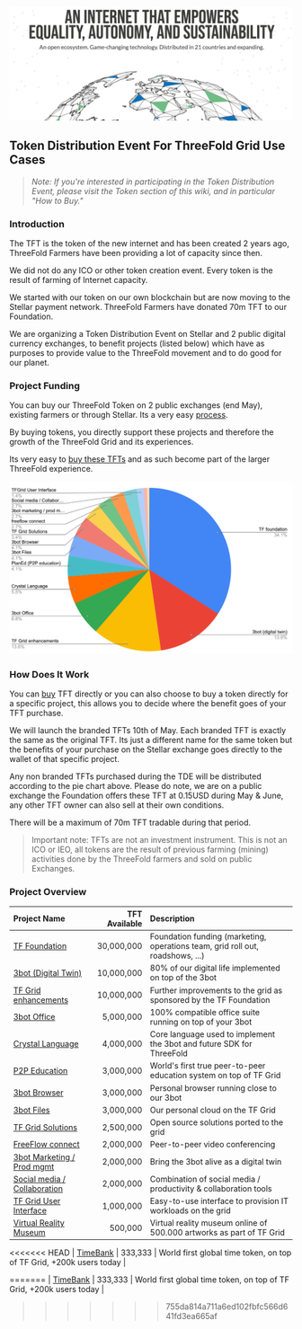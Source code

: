 ![](./img/tf_tde_intro.png)

## Token Distribution Event For ThreeFold Grid Use Cases

> _Note: If you're interested in participating in the Token Distribution Event, please visit the Token section of this wiki, and in particular "How to Buy."_

### Introduction

The TFT is the token of the new internet and has been created 2 years ago, ThreeFold Farmers have been providing a lot of capacity since then.

We did not do any ICO or other token creation event. Every token is the result of farming of Internet capacity.

We started with our token on our own blockchain but are now moving to the Stellar payment network. ThreeFold Farmers have donated 70m TFT to our Foundation.

We are organizing a Token Distribution Event on Stellar and 2 public digital currency exchanges, to benefit projects (listed below) which have as purposes to provide value to the ThreeFold movement and to do good for our planet.

### Project Funding

You can buy our ThreeFold Token on 2 public exchanges (end May), existing farmers or through Stellar. Its a very easy [process](how_to_buy_and_sell.md).

By buying tokens, you directly support these projects and therefore the growth of the ThreeFold Grid and its experiences.

Its very easy to [buy these TFTs](how_to_buy_and_sell.md) and as such become part of the larger ThreeFold experience. 

![](./img/projects_overview_pie2.png)



### How Does It Work

You can [buy](how_to_buy_and_sell.md) TFT directly or you can also choose to buy a token directly for a specific project, this allows you to decide where the benefit goes of your TFT purchase. 

We will launch the branded TFTs 10th of May. Each branded TFT is exactly the same as the original TFT.
Its just a different name for the same token but the benefits of your purchase on the Stellar exchange goes directly to the wallet of that specific project.

Any non branded TFTs purchased during the TDE will be distributed according to the pie chart above.
Please do note, we are on a public exchange the Foundation offers these TFT at 0.15USD during May & June, any other TFT owner can also sell at their own conditions.

There will be a maximum of 70m TFT tradable during that period.

> Important note: TFTs are not an investment instrument. 
> This is not an ICO or IEO, all tokens are the result of previous farming (mining) activities done by the ThreeFold farmers and sold on public Exchanges.

### Project Overview

| Project Name | TFT Available | Description |
|:-------------|---------------:|:------------|
| [TF Foundation](foundation_readme.md)	| 30,000,000		| Foundation funding (marketing, operations team, grid roll out, roadshows, ...) |
| [3bot (Digital Twin)](3botproj.md)	| 10,000,000		| 80% of our digital life implemented on top of the 3bot |
| [TF Grid enhancements](gridenhancements.md)	| 10,000,000		| Further improvements to the grid as sponsored by the TF Foundation |
| [3bot Office](3botoffice.md)	 | 5,000,000		| 100% compatible office suite running on top of your 3bot |
| [Crystal Language](crystallang_proj.md)	| 4,000,000		| Core language used to implement the 3bot and future SDK for ThreeFold |
| [P2P Education](planed.md)	| 3,000,000		| World's first true peer-to-peer education system on top of TF Grid |
| [3bot Browser](3botbrowser.md)	 | 3,000,000		| Personal browser running close to our 3bot |
| [3bot Files](3botfiles.md)	| 3,000,000		| Our personal cloud on the TF Grid |
| [TF Grid Solutions](gridsolutions.md)	| 2,500,000		| Open source solutions ported to the grid |
| [FreeFlow connect](freeflowconnect.md) 	| 2,000,000		| Peer-to-peer video conferencing |
| [3bot Marketing / Prod mgmt](3botmarketing_readme.md)	| 2,000,000		| Bring the 3bot alive as a digital twin |
| [Social media / Collaboration](socialmedia_readme.md) | 2,000,000		| Combination of social media / productivity & collaboration tools |
| [TF Grid User Interface](griduserinterface.md)	| 1,000,000		| Easy-to-use interface to provision IT workloads on the grid |
| [Virtual Reality Museum](vrmuseum.md)	| 500,000		| Virtual reality museum online of 500.000 artworks as part of TF Grid |
<<<<<<< HEAD
| [TimeBank](timebank.md)	| 333,333		| World first global time token, on top of TF Grid, +200k users today |

=======
| [TimeBank](timebank_readme.md)	| 333,333		| World first global time token, on top of TF Grid, +200k users today |
>>>>>>> 755da814a711a6ed102fbfc566d641fd3ea665af
